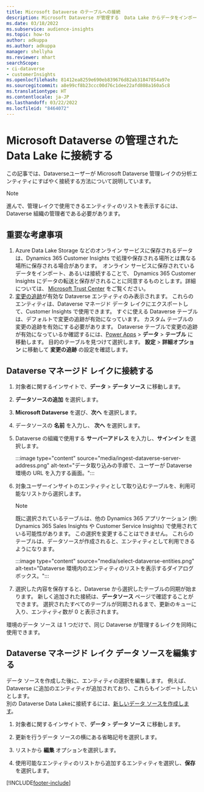 ```yaml
---
title: Microsoft Dataverse のテーブルへの接続
description: Microsoft Dataverse が管理する  Data Lake からデータをインポートする。
ms.date: 03/18/2022
ms.subservice: audience-insights
ms.topic: how-to
author: adkuppa
ms.author: adkuppa
manager: shellyha
ms.reviewer: mhart
searchScope:
- ci-dataverse
- customerInsights
ms.openlocfilehash: 81412ea8259e690eb839676d82ab31847854a97e
ms.sourcegitcommit: a8e99cf8b23ccc00d76c1dee22afd808a160a5c8
ms.translationtype: HT
ms.contentlocale: ja-JP
ms.lasthandoff: 03/22/2022
ms.locfileid: "8464072"
---
```

# <a name="connect-to-data-in-a-microsoft-dataverse-managed-data-lake"></a>Microsoft Dataverse の管理された Data Lake に接続する

この記事では、Dataverseユーザーが Microsoft Dataverse 管理レイクの分析エンティティにすばやく接続する方法について説明しています。 

> [!NOTE]
> 進んで、管理レイクで使用できるエンティティのリストを表示するには、Dataverse 組織の管理者である必要があります。

## <a name="important-considerations"></a>重要な考慮事項

1. Azure Data Lake Storage などのオンライン サービスに保存されるデータは、Dynamics 365 Customer Insights で処理や保存される場所とは異なる場所に保存される場合があります。  オンライン サービスに保存されているデータをインポート、あるいは接続することで、 Dynamics 365 Customer Insights にデータの転送と保存がされることに同意するものとします。詳細については、 [Microsoft Trust Center](https://www.microsoft.com/trust-center) をご覧ください。
2. [変更の追跡](/power-platform/admin/enable-change-tracking-control-data-synchronization)が有効な Dataverse エンティティのみ表示されます。 これらのエンティティは、Dataverse マネージド データ レイクにエクスポートして、Customer Insights で使用できます。 すぐに使える Dataverse テーブルは、デフォルトで変更の追跡が有効になっています。 カスタム テーブルの変更の追跡を有効にする必要があります。 Dataverse テーブルで変更の追跡が有効になっているか確認するには、[Power Apps](https://make.powerapps.com) > **データ** > **テーブル** に移動します。 目的のテーブルを見つけて選択します。 **設定** > **詳細オプション** に移動して **変更の追跡** の設定を確認します。

## <a name="connect-to-a-dataverse-managed-lake"></a>Dataverse マネージド レイクに接続する

1. 対象者に関するインサイトで、**データ** > **データ ソース** に移動します。

2. **データソースの追加** を選択します。

3. **Microsoft Dataverse** を選び、**次へ** を選択します。

4. データソースの **名前** を入力し、 **次へ** を選択します。 

5. Dataverse の組織で使用する **サーバーアドレス** を入力し、**サインイン** を選択します。

   :::image type="content" source="media/ingest-dataverse-server-address.png" alt-text="データ取り込みの手順で、ユーザーが Dataverse 環境の URL を入力する画面。":::

6. 対象ユーザーインサイトのエンティティとして取り込むテーブルを、利用可能なリストから選択します。    

   > [!NOTE]
   > 既に選択されているテーブルは、他の Dynamics 365 アプリケーション (例: Dynamics 365 Sales Insights や Customer Service Insights) で使用されている可能性があります。 この選択を変更することはできません。 これらのテーブルは、データソースが作成されると、エンティティとして利用できるようになります。

   :::image type="content" source="media/select-dataverse-entities.png" alt-text="Dataverse 環境内のエンティティのリストを表示するダイアログ ボックス。":::

7. 選択した内容を保存すると、Dataverse から選択したテーブルの同期が始まります。 新しく追加された接続は、**データソース** ページで確認することができます。 選択されたすべてのテーブルが同期されるまで、更新のキューに入り、エンティティ数が 0 と表示されます。

環境のデータ ソース は 1 つだけで、同じ Dataverse が管理するレイクを同時に使用できます。

## <a name="edit-a-dataverse-managed-lake-data-source"></a>Dataverse マネージド レイク データ ソースを編集する

データ ソースを作成した後に、エンティティの選択を編集します。 例えば、Dataverse に追加のエンティティが追加されており、これらもインポートしたいとします。    
別の Dataverse Data Lakeに接続するには、[新しいデータ ソースを作成します](#connect-to-a-dataverse-managed-lake)。

1. 対象者に関するインサイトで、**データ** > **データ ソース** に移動します。

2. 更新を行うデータ ソースの横にある省略記号を選択します。

3. リストから **編集** オプションを選択します。

4. 使用可能なエンティティのリストから追加するエンティティを選択し、**保存** を選択します。

[!INCLUDE[footer-include](../includes/footer-banner.md)]
